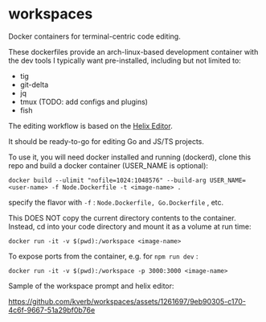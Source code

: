 # workspaces
Docker containers for terminal-centric code editing. 

These dockerfiles provide an arch-linux-based development container with the dev tools I typically want pre-installed, including but not limited to:

- tig
- git-delta
- jq
- tmux (TODO: add configs and plugins)
- fish

The editing workflow is based on the [Helix Editor](https://helix-editor.com/).

It should be ready-to-go for editing Go and JS/TS projects. 

To use it, you will need docker installed and running (dockerd), clone this repo and build a docker container (USER_NAME is optional):

```
docker build --ulimit "nofile=1024:1048576" --build-arg USER_NAME=<user-name> -f Node.Dockerfile -t <image-name> .
```

specify the flavor with `-f` : `Node.Dockerfile, Go.Dockerfile` , etc. 

This DOES NOT copy the current directory contents to the container. 
Instead, cd into your code directory and mount it as a volume at run time: 

```
docker run -it -v $(pwd):/workspace <image-name>
```

To expose ports from the container, e.g. for `npm run dev` :

```
docker run -it -v $(pwd):/workspace -p 3000:3000 <image-name>
```

Sample of the workspace prompt and helix editor:

https://github.com/kverb/workspaces/assets/1261697/9eb90305-c170-4c6f-9667-51a29bf0b76e




